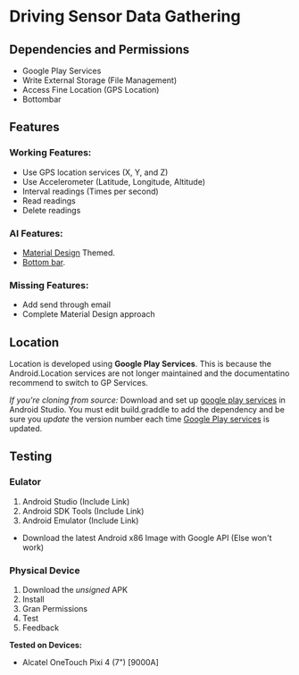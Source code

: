 # Driving Sensor Data Gathering

## Dependencies and Permissions

* Google Play Services
* Write External Storage (File Management)
* Access Fine Location (GPS Location)
* Bottombar

## Features

### Working Features:

* Use GPS location services (X, Y, and Z)
* Use Accelerometer (Latitude, Longitude, Altitude)
* Interval readings (Times per second)
* Read readings
* Delete readings

### AI Features:

* [Material Design](https://material.io/guidelines/#introduction-principles) Themed.
* [Bottom bar](https://github.com/roughike/BottomBar).

### Missing Features:

* Add send through email
* Complete Material Design approach

## Location

Location is developed using __Google Play Services__. This is because the Android.Location services are not longer maintained and the documentatino recommend to switch to GP Services.

_If you're cloning from source:_ Download and set up [google play services](https://developers.google.com/android/guides/setup) in Android Studio. You must edit build.graddle to add the dependency and be sure you _update_ the version number each time [Google Play services](https://developers.google.com/android/guides/releases) is updated.

## Testing

### Eulator
1. Android Studio (Include Link)
2. Android SDK Tools (Include Link)
3. Android Emulator (Include Link)
  * Download the latest Android x86 Image with Google API (Else won't work)
  
### Physical Device
1. Download the _unsigned_ APK
2. Install
3. Gran Permissions
4. Test
5. Feedback

__Tested on Devices:__
* Alcatel OneTouch Pixi 4 (7") [9000A]
